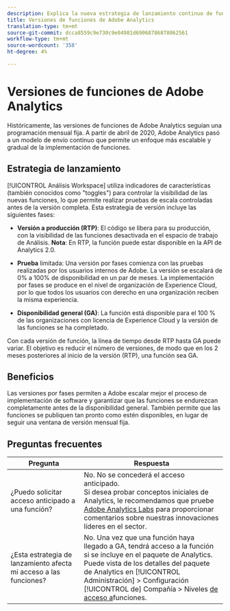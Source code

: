 ```yaml
---
description: Explica la nueva estrategia de lanzamiento continuo de funciones para Adobe Analytics
title: Versiones de funciones de Adobe Analytics
translation-type: tm+mt
source-git-commit: dcca8559c9e730c9e04981d69068786878062561
workflow-type: tm+mt
source-wordcount: '358'
ht-degree: 4%

---
```



# Versiones de funciones de Adobe Analytics

Históricamente, las versiones de funciones de Adobe Analytics seguían una programación mensual fija. A partir de abril de 2020, Adobe Analytics pasó a un modelo de envío continuo que permite un enfoque más escalable y gradual de la implementación de funciones.

## Estrategia de lanzamiento

[!UICONTROL Análisis Workspace] utiliza indicadores de características (también conocidos como &quot;toggles&quot;) para controlar la visibilidad de las nuevas funciones, lo que permite realizar pruebas de escala controladas antes de la versión completa. Esta estrategia de versión incluye las siguientes fases:

* **Versión a producción (RTP)**: El código se libera para su producción, con la visibilidad de las funciones desactivada en el espacio de trabajo de Análisis. **Nota**: En RTP, la función puede estar disponible en la API de Analytics 2.0.

* **Prueba** limitada: Una versión por fases comienza con las pruebas realizadas por los usuarios internos de Adobe. La versión se escalará de 0% a 100% de disponibilidad en un par de meses. La implementación por fases se produce en el nivel de organización de Experience Cloud, por lo que todos los usuarios con derecho en una organización reciben la misma experiencia.

* **Disponibilidad general (GA)**: La función está disponible para el 100 % de las organizaciones con licencia de Experience Cloud y la versión de las funciones se ha completado.

Con cada versión de función, la línea de tiempo desde RTP hasta GA puede variar. El objetivo es reducir el número de versiones, de modo que en los 2 meses posteriores al inicio de la versión (RTP), una función sea GA.

## Beneficios

Las versiones por fases permiten a Adobe escalar mejor el proceso de implementación de software y garantizar que las funciones se endurezcan completamente antes de la disponibilidad general. También permite que las funciones se publiquen tan pronto como estén disponibles, en lugar de seguir una ventana de versión mensual fija.

## Preguntas frecuentes

| Pregunta | Respuesta |
|---|---|
| ¿Puedo solicitar acceso anticipado a una función? | No. No se concederá el acceso anticipado.<br>Si desea probar conceptos iniciales de Analytics, le recomendamos que pruebe [Adobe Analytics Labs](https://docs.adobe.com/content/help/es-ES/analytics/analyze/tech-previews/overview.html) para proporcionar comentarios sobre nuestras innovaciones líderes en el sector. |
| ¿Esta estrategia de lanzamiento afecta mi acceso a las funciones? | No. Una vez que una función haya llegado a GA, tendrá acceso a la función si se incluye en el paquete de Analytics.<br>Puede vista de los detalles del paquete de Analytics en [!UICONTROL Administración] > Configuración [!UICONTROL de] Compañía > Niveles [de acceso a](https://docs.adobe.com/content/help/en/analytics/admin/company-settings/feature-access-levels.html)funciones. |